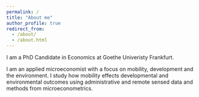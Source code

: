 ```yaml
---
permalink: /
title: "About me"
author_profile: true
redirect_from: 
  - /about/
  - /about.html
---
```


I am a PhD Candidate in Economics at Goethe Univeristy Frankfurt.

I am an applied microeconomist with a focus on mobility, development and the environment. I study how mobility effects developmental and environmental outcomes using administrative and remote sensed data and methods from microeconometrics.

